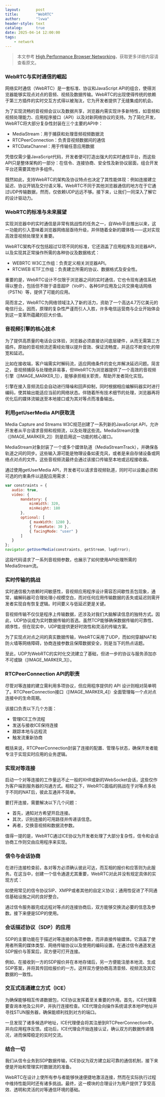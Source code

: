 ```yaml
---
layout:       post
title:        "WebRTC"
author:       "lvwa"
header-style: text
catalog:      true
date: 2025-04-14 12:00:00
tags:
    - network
---
```

> 本文参考 [High Performance Browser Networking](https://hpbn.co/)，获取更多详细内容请查看原文。


### WebRTC与实时通信的崛起
网络实时通信（WebRTC）是一套标准、协议和JavaScript API的组合，使得浏览器能够实现点对点的音频、视频及数据传输。WebRTC的出现使得传统的依赖于第三方插件的实时交互方式得以被淘汰，它为开发者提供了无缝集成的机会。

为了实现流畅的音视频会议以及数据共享，浏览器内需实现许多新特性，如音频和视频处理能力、应用程序接口（API）以及对新网络协议的支持。为了简化开发，WebRTC将大部分复杂性封装在三个主要的API中：

- MediaStream：用于捕获和处理音频视频数据流
- RTCPeerConnection：负责音视频数据间的通信
- RTCDataChannel：用于传输任意应用数据

凭借仅需少量JavaScript代码，开发者便可打造出强大的实时通信平台，而这些API只是整体架构的一部分：在信令、连接协商、安全性及新协议层面，组合开发平台还需要其他许多组件。 

既然如此，支持WebRTC的架构及协议特点也决定了其性能体现：例如连接建立延迟、协议开销及交付语义等。WebRTC不同于其他浏览器通信的地方在于它通过UDP传输数据，然而，仅依赖UDP远远不够。接下来，让我们一同深入了解它的设计驱动力。 

### WebRTC的标准与未来展望
实现浏览器中的实时通信是非常有挑战性的任务之一，自Web平台推出以来，这一功能的引入意味着浏览器网络层亟待升级，并伴随着全新的媒体栈——这对实现高效音视频处理至关重要。

WebRTC架构不仅包括超过12项不同的标准，它还涵盖了应用程序及浏览器API，以及实现其正常操作所需的各种协议及数据格式：

- WEBRTC W3C工作组：负责定义相关浏览器API。
- RTCWEB IETF工作组：负责建立所需的协议、数据格式及安全性。

重要的是，WebRTC设计不仅限于浏览器之间的实时通信，它也令现有通信系统得以整合，包括但不限于语音超IP（VoIP）、各种SIP应用及公共交换电话网络（PSTN）等，提供了可能的应用。 

简而言之，WebRTC为网络领域注入了新的活力，资助了一个高达4.7万亿美元的电信行业。因而，原理的复杂性严谨而引人入胜，许多电信运营商与企业开始体会到这一变革所蕴藏的巨大价值。

### 音视频引擎的核心技术
为了提供高质量的电话会议体验，浏览器必须直接访问底层硬件，从而无需第三方插件。原始的音视频流还需经处理以提升音效、保证流畅度，并适应不断变化的带宽和延迟。

比如在接收端，客户端需实时解码流，适应网络条件的变化并解决延迟问题。简言之，音视频捕获与处理绝非易事，但WebRTC为浏览器提供了一个高效的音视频引擎（[IMAGE_MARKER_1]），能够承担相关职责，帮助开发者简化实现。

引擎在接入音频流后会自动进行降噪和回声抑制，同时根据相应编解码器实时进行编码，使其输出能适应当前的网络状态。伴随着所有技术细节的处理，浏览器再将优化后的媒体流输送至本地接口或为其对等点而准备输出。

### 利用getUserMedia API获取流
Media Capture and Streams W3C规范创建了一系列新的JavaScript API，允许开发者从平台请求音频和视频流，以及处理这些流。MediaStream对象（[IMAGE_MARKER_2]）则是启用这一功能的核心接口。

MediaStream对象封装了一个或多个媒体轨道（MediaStreamTrack），并确保各轨道之间的同步。这些输入源可能是物理设备如麦克风，或者是来自存储设备或网络点对点的文件。这些音视频流最终会通过该接口传输至本地或远程接收器。 

通过使用getUserMedia API，开发者可以请求音视频轨道，同时可以设置必须和可选的约束条件以适配应用需求：

```javascript
var constraints = {
   audio: true,
   video: {
       mandatory: {
           minWidth: 320,
           minHeight: 180
       },
       optional: [
           { maxWidth: 1280 },
           { frameRate: 30 },
           { facingMode: "user" }
       ]
   }
};
navigator.getUserMedia(constraints, getStream, logError);
```

这段代码请求了一系列音视频参数，也展示了如何使用API处理所需的MediaStream流。

### 实时传输的挑战
实时通信极为依赖时间敏感性，音视频应用程序设计需容忍间歇性丢包现象，通常，编解码器可合理处理小规模空白，而对任何应用传输数据的丢失或延迟则需开发者实现自有恢复逻辑。时间要义与低延迟更是关键。

音视频传输不仅仅是程序上传输数据，还涉及对我们大脑解读信息的独特方式。因此，UDP协议成为实时数据传输的首选。虽然TCP能够确保数据传输的可靠性、顺序性，但在现实中，UDP能提供更好时效性和灵活的传输方案。

为了实现点对点之间的真实数据传输，WebRTC采用了UDP，而如何穿越NAT和防火墙等网络障碍，协商连接参数且保障数据安全，则是当下的热点话题。

至此，UDP为WebRTC的实时化交流建立了基础，但进一步的协议与服务添加亦不可或缺（[IMAGE_MARKER_3]）。

### RTCPeerConnection API的职责
尽管对等连接的建立需利用多项协议，但应用程序提供的 API 设计则相对简单明了。RTCPeerConnection接口（[IMAGE_MARKER_4]）全面管理每一个点对点连接中的生命周期。

该接口负责以下几个方面：
- 管理ICE工作流程 
- 发送与接收ICE保持连接
- 跟踪本地与远程流
- 触发流重新协商

概括来说，RTCPeerConnection封装了连接的配置、管理与状态，确保开发者能专注于实现实时应用的业务逻辑。 

### 实现对等连接
启动一个对等连接的工作量远不止一般的XHR或新的WebSocket会话，这些仅作为客户端到服务器的沟通方式。相较之下，WebRTC面临的挑战在于对等点多处于不同的NAT后，彼此互通并不简单。

要打开连接，需要解决以下几个问题：
- 首先，通知对方希望开启连接。
- 其次，识别连接的可用路径并传递该信息。
- 再者，交换音视频和数据流参数。

值得一提的是，WebRTC通过ICE协议为开发者处理了大部分复杂性，信令和会话协商工作则交由应用程序来实现。

### 信令与会话协商
在进行连接检查前，各对等方必须确认彼此可达，而互相的报价和应答则为此服务。在这当中，创建一个信令通道尤其重要，WebRTC对此并没有规定具体的实现方式：

如使用常见的信令协议SIP、XMPP或者其他的自定义协议；通用性促进了不同通信基础设施之间的良好整合。

通过信令服务器完成远程对等点的连接协商后，双方能够交换流必要的信息及参数。接下来便是SDP的使用。

### 会话描述协议（SDP）的应用
SDP的主要功能在于描述对等连接的各项参数，而非直接传输媒体。它涵盖了使用者所需的媒体类型、网络传输协议以及使用的编码设置。在通过信令通道发送SDP报价与答案后，双方便可打开连接。

例如，在接收到一方的SDP报价并在本地存储后，另一方便能注册本地流、生成SDP答案，并将其传回给报价的一方。这样双方便协商高清音频、视频流及其它数据的一致性。 

### 交互式连通建立方式（ICE）
为确保能够相互传递数据包，ICE协议发挥着至关重要的作用。首先，ICE代理需要查询本地及公共IP，并执行连接检查。ICE代理会向操作系统请求本地IP地址并寻找STUN服务器，确保能顺利找到对方的端口。

一旦发现了诸多候选IP地址，ICE代理便会将其注册到RTCPeerConnection中，并向应用程序反馈。成功后，ICE代理会开始连接认证，确认双方的数据传递情况，进而保障稳定的实时交流。 

### 结合一切
我们从信令业务到SDP数据传输，ICE协议为双方建立起可靠的通信机制，接下来便是开始和管理实时数据流的准备。

WebRTC在设计上使所有参与者能够快速便捷地激活连接，然而在实际执行过程中维持性能同时还有诸多挑战。最终，这一模块的合理设计为用户提供了享受高效、透明和灵活的对等通信环境的基础。